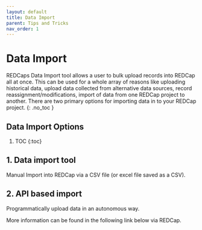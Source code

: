 ```yaml
---
layout: default
title: Data Import 
parent: Tips and Tricks
nav_order: 1
---
```


# Data Import

REDCaps Data Import tool allows a user to bulk upload records into REDCap all at once. This can be used for a whole array of reasons like uploading historical data, upload data collected from alternative data sources, record reassignment/modifications, import of data from one REDCap project to another.
There are two primary options for importing data in to your REDCap project.
{: .no_toc }

## Data Import Options


1. TOC
{:toc}

## 1. Data import tool 

Manual Import into REDCap via a CSV file (or excel file saved as a CSV).



## 2. API based import

Programmatically upload data in an autonomous way.


More information can be found in the following link below via REDCap.


